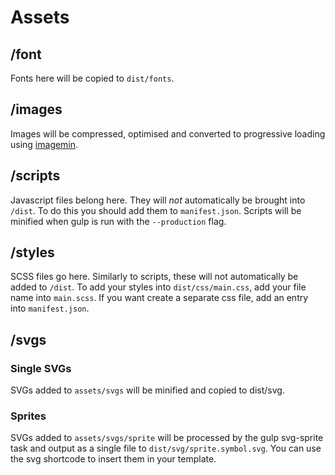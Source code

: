 # Assets

## /font

Fonts here will be copied to `dist/fonts`.

## /images

Images will be compressed, optimised and converted to progressive loading using [imagemin](https://github.com/gruntjs/grunt-contrib-imagemin).

## /scripts

Javascript files belong here. They will *not* automatically be brought into `/dist`. To do this you should add them to `manifest.json`. Scripts will be minified when gulp is run with the `--production` flag.

## /styles

SCSS files go here. Similarly to scripts, these will not automatically be added to `/dist`. To add your styles into `dist/css/main.css`, add your file name into `main.scss`. If you want create a separate css file, add an entry into `manifest.json`.

## /svgs

### Single SVGs

SVGs added to `assets/svgs` will be minified and copied to dist/svg.

### Sprites

SVGs added to `assets/svgs/sprite` will be processed by the gulp svg-sprite task and output as a single file to `dist/svg/sprite.symbol.svg`. You can use the svg shortcode to insert them in your template.
